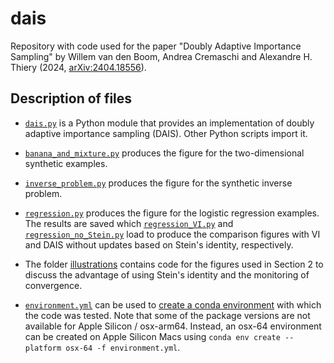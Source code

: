 # dais

Repository with code used for the paper "Doubly Adaptive Importance Sampling"
by Willem van den Boom, Andrea Cremaschi and Alexandre H. Thiery
(2024, [arXiv:2404.18556](https://arxiv.org/abs/2404.18556)).


## Description of files

* [`dais.py`](dais.py) is a Python module that provides an implementation of
doubly adaptive importance sampling (DAIS). Other Python scripts import it.

* [`banana_and_mixture.py`](banana_and_mixture.py) produces the figure for the
two-dimensional synthetic examples.

* [`inverse_problem.py`](inverse_problem.py) produces the figure for the
synthetic inverse problem.

* [`regression.py`](regression.py) produces the figure for the logistic
regression examples. The results are saved which
[`regression_VI.py`](regression_VI.py) and
[`regression_no_Stein.py`](regression_no_Stein.py) load to produce the
comparison figures with VI and DAIS without updates based on Stein's identity,
respectively.

* The folder [illustrations](illustrations/) contains code for the figures used
in Section 2 to discuss the advantage of using Stein's identity and the
monitoring of convergence.

* [`environment.yml`](environment.yml) can be used to
[create a conda environment] with which the code was tested. Note that some of
the package versions are not available for Apple Silicon / osx-arm64. Instead,
an osx-64 environment can be created on Apple Silicon Macs using
`conda env create --platform osx-64 -f environment.yml`.


[create a conda environment]: https://docs.conda.io/projects/conda/en/latest/user-guide/tasks/manage-environments.html#creating-an-environment-from-an-environment-yml-file
